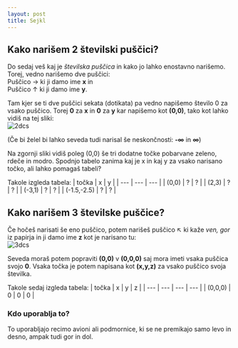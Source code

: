 ```yaml
---
layout: post
title: Sejkl
---
```


## Kako narišem 2 številski puščici?

Do sedaj veš kaj je *številska puščica* in kako jo lahko enostavno narišemo. Torej, vedno narišemo dve puščici: <br/>
Puščico → ki ji damo ime **x** in<br/>
Puščico ↑ ki ji damo ime **y**. <br/>

Tam kjer se ti dve puščici sekata (dotikata) pa vedno napišemo število 0 za vsako puščico. Torej **0** za **x** in **0** za **y** kar napišemo kot **(0,0)**, tako kot lahko vidiš na tej sliki: <br/>
![2dcs](https://upload.wikimedia.org/wikipedia/commons/thumb/0/0e/Cartesian-coordinate-system.svg/354px-Cartesian-coordinate-system.svg.png)

(Če bi želel bi lahko seveda tudi narisal še neskončnosti: **-∞** in **∞**) <br/>

Na zgornji sliki vidiš poleg (0,0) še tri dodatne točke pobarvane zeleno, rdeče in modro. Spodnjo tabelo zanima kaj je x in kaj y za vsako narisano točko, ali lahko pomagaš tabeli?

Takole izgleda tabela:
| točka | x | y |
| --- | --- | --- |
| (0,0) | ? | ? |
| (2,3) | ? | ? |
| (-3,1) | ? | ? |
| (-1.5,-2.5) | ? | ? |




## Kako narišem 3 številske puščice?

Če hočeš narisati še eno puščico, potem narišeš puščico ↖ ki kaže *ven, gor* iz papirja in ji damo ime **z** kot je narisano tu: <br/>
![3dcs](https://upload.wikimedia.org/wikipedia/commons/thumb/6/69/Coord_system_CA_0.svg/620px-Coord_system_CA_0.svg.png)

Seveda moraš potem popraviti **(0,0)** v **(0,0,0)** saj mora imeti vsaka puščica svojo **0**. Vsaka točka je potem napisana kot **(x,y,z)** za vsako puščico svoja številka. 

Takole sedaj izgleda tabela:
| točka | x | y | z |
| --- | --- | --- | --- |
| (0,0,0) | 0 | 0 | 0 |

### Kdo uporablja to?
To uporabljajo recimo avioni ali podmornice, ki se ne premikajo samo levo in desno, ampak tudi gor in dol.

